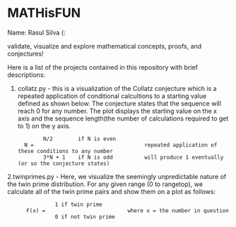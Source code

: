 # MATHisFUN
Name: Rasul Silva (:

validate, visualize and explore mathematical concepts, proofs, and conjectures!

Here is a list of the projects contained in this repository with brief descriptions:

1. collatz.py - this is a visualization of the Collatz conjecture which is a repeated application of conditional calcultions to a starting value defined as shown below. The conjecture states that the sequence will reach 0 for any number. The plot displays the starting value on the x axis and the sequence length(the number of calculations required to get to 1) on the y axis.
               
               N/2        if N is even       
         N =                                   repeated application of these conditions to any number 
               3*N + 1    if N is odd          will produce 1 eventually (or so the conjecture states)                                                  
               
2.twinprimes.py - Here, we visualize the seemingly unpredictable nature of the twin prime distribution. For any given range (0 to rangetop), we calculate all of the twin prime pairs and show them on a plot as follows:
               
                   1 if twin prime
          F(x) =                          where x = the number in question
                   0 if not twin prime
                   
                 
                   
                   
